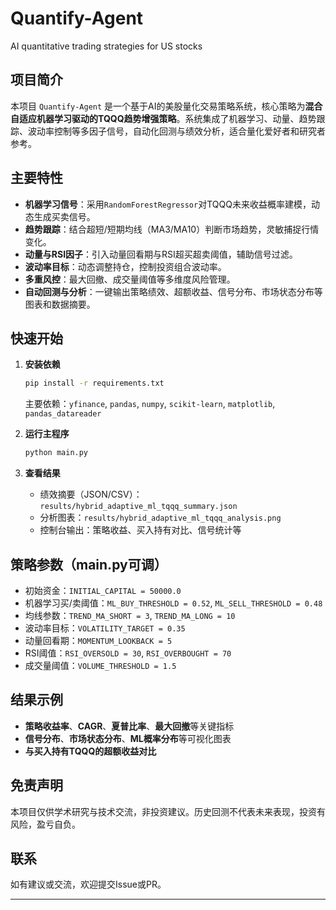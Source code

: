 # Quantify-Agent
AI quantitative trading strategies for US stocks
## 项目简介
本项目 `Quantify-Agent` 是一个基于AI的美股量化交易策略系统，核心策略为**混合自适应机器学习驱动的TQQQ趋势增强策略**。系统集成了机器学习、动量、趋势跟踪、波动率控制等多因子信号，自动化回测与绩效分析，适合量化爱好者和研究者参考。

## 主要特性

- **机器学习信号**：采用`RandomForestRegressor`对TQQQ未来收益概率建模，动态生成买卖信号。
- **趋势跟踪**：结合超短/短期均线（MA3/MA10）判断市场趋势，灵敏捕捉行情变化。
- **动量与RSI因子**：引入动量回看期与RSI超买超卖阈值，辅助信号过滤。
- **波动率目标**：动态调整持仓，控制投资组合波动率。
- **多重风控**：最大回撤、成交量阈值等多维度风险管理。
- **自动回测与分析**：一键输出策略绩效、超额收益、信号分布、市场状态分布等图表和数据摘要。

## 快速开始

1. **安装依赖**
   ```bash
   pip install -r requirements.txt
   ```
   主要依赖：`yfinance`, `pandas`, `numpy`, `scikit-learn`, `matplotlib`, `pandas_datareader`

2. **运行主程序**
   ```bash
   python main.py
   ```

3. **查看结果**
   - 绩效摘要（JSON/CSV）：`results/hybrid_adaptive_ml_tqqq_summary.json`
   - 分析图表：`results/hybrid_adaptive_ml_tqqq_analysis.png`
   - 控制台输出：策略收益、买入持有对比、信号统计等

## 策略参数（main.py可调）

- 初始资金：`INITIAL_CAPITAL = 50000.0`
- 机器学习买/卖阈值：`ML_BUY_THRESHOLD = 0.52`, `ML_SELL_THRESHOLD = 0.48`
- 均线参数：`TREND_MA_SHORT = 3`, `TREND_MA_LONG = 10`
- 波动率目标：`VOLATILITY_TARGET = 0.35`
- 动量回看期：`MOMENTUM_LOOKBACK = 5`
- RSI阈值：`RSI_OVERSOLD = 30`, `RSI_OVERBOUGHT = 70`
- 成交量阈值：`VOLUME_THRESHOLD = 1.5`

## 结果示例

- **策略收益率**、**CAGR**、**夏普比率**、**最大回撤**等关键指标
- **信号分布**、**市场状态分布**、**ML概率分布**等可视化图表
- **与买入持有TQQQ的超额收益对比**

## 免责声明

本项目仅供学术研究与技术交流，非投资建议。历史回测不代表未来表现，投资有风险，盈亏自负。

## 联系

如有建议或交流，欢迎提交Issue或PR。

---
